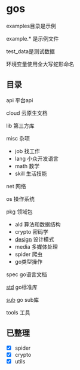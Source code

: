 # gos

examples目录是示例

example.* 是示例文件

test_data是测试数据

环境变量使用全大写蛇形命名

## 目录

api 平台api

cloud 云原生文档

lib 第三方库

misc 杂项

- job 找工作
- lang 小众开发语言
- math 数学
- skill 生活技能

net 网络

os 操作系统

pkg 领域包

- ald 算法和数据结构
- crypto 密码学
- [design](https://refactoringguru.cn/design-patterns/go) 设计模式
- media 多媒体处理
- spider 爬虫
- go类型操作

spec go语言文档

[std](https://pkg.go.dev/std) go标准库

[sub](https://pkg.go.dev/golang.org/x) go sub库

tools 工具

## 已整理

- [x] spider
- [x] crypto
- [x] utils

